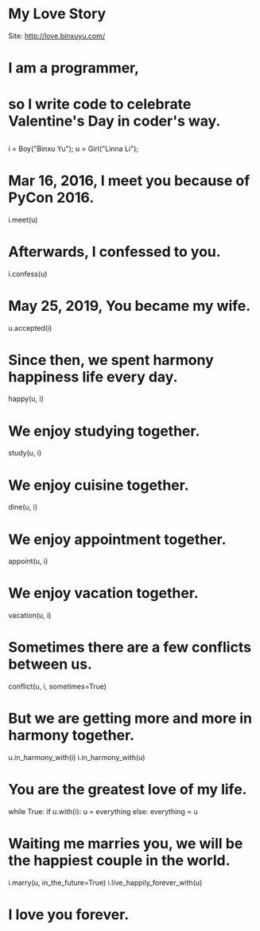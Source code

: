 # My Love Story
Site: http://love.binxuyu.com/
##
# I am a programmer,
# so I write code to celebrate Valentine's Day in coder's way.
##
i = Boy("Binxu Yu");
u = Girl("Linna Li");
# Mar 16, 2016, I meet you because of PyCon 2016.
i.meet(u)
# Afterwards, I confessed to you.
i.confess(u)
# May 25, 2019, You became my wife.
u.accepted(i)
# Since then, we spent harmony happiness life every day.
happy(u, i)
# We enjoy studying together.
study(u, i)
# We enjoy cuisine together.
dine(u, i)
# We enjoy appointment together.
appoint(u, i)
# We enjoy vacation together.
vacation(u, i)
# Sometimes there are a few conflicts between us.
conflict(u, i, sometimes=True)
# But we are getting more and more in harmony together.
u.in_harmony_with(i)
i.in_harmony_with(u)
# You are the greatest love of my life.
while True:
if u.with(i):
u = everything
else:
everything = u
# Waiting me marries you, we will be the happiest couple in the world.
i.marry(u, in_the_future=True)
i.live_happily_forever_with(u)
# I love you forever.
